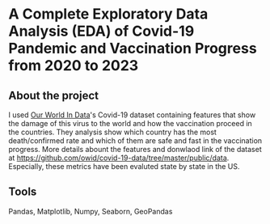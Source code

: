 # A Complete Exploratory Data Analysis (EDA) of Covid-19 Pandemic and Vaccination Progress from 2020 to 2023
## About the project
I used [Our World In Data](https://ourworldindata.org/)'s Covid-19 dataset containing features that show the damage of this virus to the world and how the vaccination proceed in the countries. They analysis show which country has the most death/confirmed rate and which of them are safe and fast in the vaccination progress. More details abount the features and donwlaod link of the dataset at https://github.com/owid/covid-19-data/tree/master/public/data. Especially, these metrics have been evaluted state by state in the US.
## Tools
Pandas, Matplotlib, Numpy, Seaborn, GeoPandas

